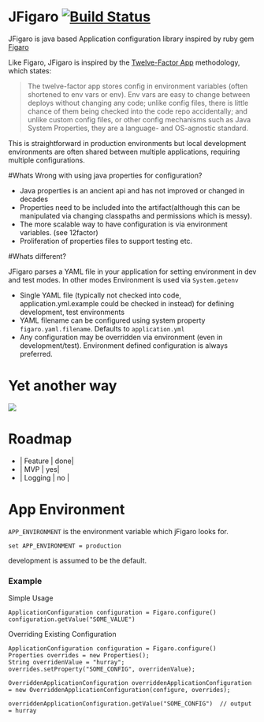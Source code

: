 # JFigaro [![Build Status](https://travis-ci.org/gojek-engineering/jfigaro.svg?branch=master)](https://travis-ci.org/gojek-engineering/jfigaro)

JFigaro is java based Application configuration library inspired by ruby gem [Figaro](https://github.com/laserlemon/figaro)

Like Figaro, JFigaro is inspired by the [Twelve-Factor App](http://12factor.net) methodology, which states:

> The twelve-factor app stores config in environment variables (often shortened to env vars or env). Env vars are easy to change between deploys without changing any code; unlike config files, there is little chance of them being checked into the code repo accidentally; and unlike custom config files, or other config mechanisms such as Java System Properties, they are a language- and OS-agnostic standard.

This is straightforward in production environments but local development environments are often shared between multiple applications, requiring multiple configurations.

#Whats Wrong with using java properties for configuration?

- Java properties is an ancient api and has not improved or changed in decades
- Properties need to be included into the artifact(although this can be manipulated via changing classpaths and permissions which is messy). 
- The more scalable way to have configuration is via environment variables. (see 12factor)
- Proliferation of properties files to support testing etc.

#Whats different?

JFigaro parses a YAML file in your application for setting environment in dev and test modes. In other modes Environment is used via `System.getenv`

- Single YAML file  (typically not checked into code, application.yml.example could be checked in instead) for defining development, test environments
- YAML filename can be configured using system property `figaro.yaml.filename`. Defaults to `application.yml` 
- Any configuration may be overridden via environment (even in development/test). Environment defined configuration is always preferred.

# Yet another way

<img src="http://imgs.xkcd.com/comics/standards.png">


# Roadmap

- | Feature | done|
- | MVP | yes|
- | Logging | no |
# App Environment
`APP_ENVIRONMENT` is the environment variable which jFigaro looks for. 

```
set APP_ENVIRONMENT = production
```

development is assumed to be the default.


### Example
Simple Usage
```
ApplicationConfiguration configuration = Figaro.configure()
configuration.getValue("SOME_VALUE")
```

Overriding Existing Configuration
```
ApplicationConfiguration configuration = Figaro.configure()
Properties overrides = new Properties();
String overridenValue = "hurray";
overrides.setProperty("SOME_CONFIG", overridenValue);

OverriddenApplicationConfiguration overriddenApplicationConfiguration = new OverriddenApplicationConfiguration(configure, overrides);

overriddenApplicationConfiguration.getValue("SOME_CONFIG")  // output = hurray
```
